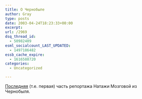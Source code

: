 ```yaml
---
title: О Чернобыле
author: Gray
type: posts
date: 2003-04-24T18:23:33+00:00
excerpt:
url: /2969
dsq_thread_id:
  - 50982409
esml_socialcount_LAST_UPDATED:
  - 1497186482
essb_cache_expire:
  - 1616588720
categories:
  - Uncategorized

---
```








<a href="http://www.livejournal.com/users/mozgovaya/118027.html" target="_blank">Последняя</a> (т.е. первая) часть репортажа Натажи Мозговой из Чернобыля.